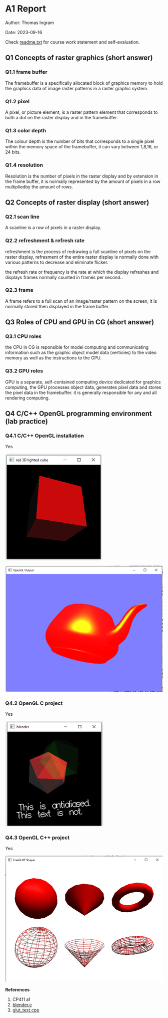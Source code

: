 # A1 Report

Author: Thomas Ingram 

Date: 2023-09-16 

Check [readme.txt](readme.txt) for course work statement and self-evaluation. 
  
## Q1 Concepts of raster graphics (short answer)
### Q1.1 frame buffer
The framebuffer is a specifically allocated block of graphics memory to hold the graphics data of image raster patterns in a raster graphic system. 

### Q1.2 pixel
A pixel, or picture element, is a raster pattern element that corresponds to both a dot on the raster display and in the framebuffer.

### Q1.3 color depth
The colour depth is the number of bits that corresponds to a single pixel within the memory space of the framebuffer, it can vary between 1,8,16, or 24 bits. 
### Q1.4 resolution
Resolution is the number of pixels in the raster display and by extension in the frame buffer, it is normally represented by the amount of pixels in a row multipliedby the amount of rows.

## Q2 Concepts of raster display (short answer)
### Q2.1 scan line
A scanline is a row of pixels in a raster display.
### Q2.2 refreshment & refresh rate
refreshment is the process of redrawing a full scanline of pixels on the raster display, refresment of the entire raster display is normally done with various patterns to decrease and eliminate flicker.

the refresh rate or frequency is the rate at which the display refreshes and displays frames normally counted in frames per second.. 
### Q2.3 frame
A frame refers to a full scan of an image/raster pattern on the screen, it is normally stored then displayed in the frame buffer.

## Q3 Roles of CPU and GPU in CG (short answer)
### Q3.1 CPU roles
the CPU in CG is reponsible for model computing and communicating information such as the graphic object model data (verticies) to the video memory as well as the instructions to the GPU.
### Q3.2 GPU roles
GPU is a separate, self-contained computing device dedicated for graphics computing, the GPU processes object data, generates pixel data and stores the pixel data in the framebuffer. it is generally responsible for any and all rendering computing.

## Q4 C/C++ OpenGL programming environment (lab practice)
### Q4.1 C/C++ OpenGL installation 
Yes

![cube.zip project](images/cube.png)

![glsl project](images/glsl.png)

### Q4.2 OpenGL C project 
Yes

![the result of running openglc](images/cproj.png)

### Q4.3 OpenGL C++ project 
Yes

![result of running MyOpenGL project](images/c++proj.png)

**References**

1. CP411 a1
2. [blender.c](https://bohr.wlu.ca/hfan/cp411/examples/mk/blender.c)
3. [glut_test.cpp](https://bohr.wlu.ca/hfan/cp411/examples/glut_test.cpp)
